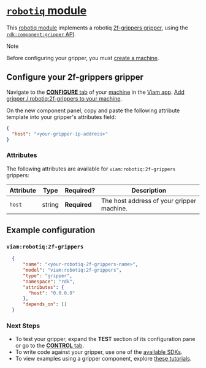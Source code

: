 # [`robotiq` module](https://github.com/viam-modules/robotiq)

This [robotiq module](https://app.viam.com/module/viam/robotiq) implements a robotiq [2f-grippers gripper](https://robotiq.com/products/adaptive-grippers#Two-Finger-Gripper), using the [`rdk:component:gripper` API](https://docs.viam.com/appendix/apis/components/gripper/).

> [!NOTE]
> Before configuring your gripper, you must [create a machine](https://docs.viam.com/cloud/machines/#add-a-new-machine).

## Configure your 2f-grippers gripper

Navigate to the [**CONFIGURE** tab](https://docs.viam.com/configure/) of your [machine](https://docs.viam.com/fleet/machines/) in the [Viam app](https://app.viam.com/).
[Add gripper / robotiq:2f-grippers to your machine](https://docs.viam.com/configure/#components).

On the new component panel, copy and paste the following attribute template into your gripper's attributes field:

```json
{
  "host": "<your-gripper-ip-address>"
}
```

### Attributes

The following attributes are available for `viam:robotiq:2f-grippers` grippers:

| Attribute | Type | Required? | Description |
| --------- | ---- | --------- | ----------  |
| `host` | string | **Required** | The host address of your gripper machine. |

## Example configuration

### `viam:robotiq:2f-grippers`
```json
  {
      "name": "<your-robotiq-2f-grippers-name>",
      "model": "viam:robotiq:2f-grippers",
      "type": "gripper",
      "namespace": "rdk",
      "attributes": {
        "host": "0.0.0.0"
      },
      "depends_on": []
  }
```

### Next Steps
- To test your gripper, expand the **TEST** section of its configuration pane or go to the [**CONTROL** tab](https://docs.viam.com/fleet/control/).
- To write code against your gripper, use one of the [available SDKs](https://docs.viam.com/sdks/).
- To view examples using a gripper component, explore [these tutorials](https://docs.viam.com/tutorials/).
